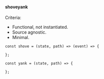 #### shoveyank

Criteria:
- Functional, not instantiated.
- Source agnostic.
- Minimal.

```
const shove = (state, path) => (event) => {

};

const yank = (state, path) => {

};
```
